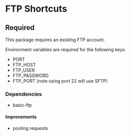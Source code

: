 # **FTP Shortcuts**

## Required

This package requires an existing FTP account.

Environment variables are required for the following keys.

- PORT
- FTP_HOST
- FTP_USER
- FTP_PASSWORD
- FTP_PORT (note using port 22 will use SFTP)

### Dependencies

- basic-ftp

#### Improvements

- pooling requests
